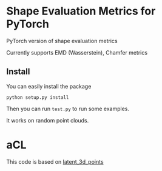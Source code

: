 # Shape Evaluation Metrics for PyTorch
PyTorch version of shape evaluation metrics

Currently supports EMD (Wasserstein), Chamfer metrics

## Install

You can easily install the package
```
python setup.py install
```

Then you can run `test.py` to run some examples. 

It works on random point clouds.
  

# aCL
This code is based on [latent_3d_points](https://github.com/optas/latent_3d_points)


